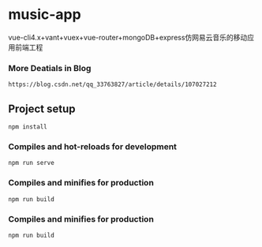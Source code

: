 # music-app
vue-cli4.x+vant+vuex+vue-router+mongoDB+express仿网易云音乐的移动应用前端工程

### More Deatials in Blog
```
https://blog.csdn.net/qq_33763827/article/details/107027212
```

## Project setup
```
npm install
```

### Compiles and hot-reloads for development
```
npm run serve
```

### Compiles and minifies for production
```
npm run build
```

### Compiles and minifies for production
```
npm run build
```



